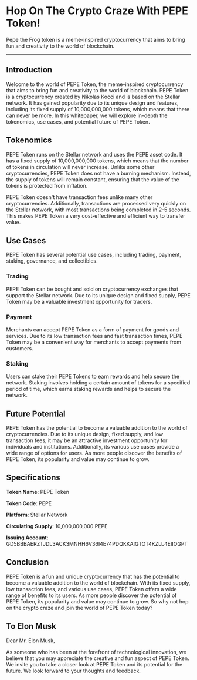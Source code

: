 # Hop On The Crypto Craze With PEPE Token!

Pepe the Frog token is a meme-inspired cryptocurrency that aims to bring fun and creativity to the world of blockchain.

--------------------------
## Introduction

Welcome to the world of PEPE Token, the meme-inspired cryptocurrency that aims to bring fun and creativity to the world of blockchain. PEPE Token is a cryptocurrency created by Nikolas Kocci and is based on the Stellar network. It has gained popularity due to its unique design and features, including its fixed supply of 10,000,000,000 tokens, which means that there can never be more. In this whitepaper, we will explore in-depth the tokenomics, use cases, and potential future of PEPE Token.

## Tokenomics

PEPE Token runs on the Stellar network and uses the PEPE asset code. It has a fixed supply of 10,000,000,000 tokens, which means that the number of tokens in circulation will never increase. Unlike some other cryptocurrencies, PEPE Token does not have a burning mechanism. Instead, the supply of tokens will remain constant, ensuring that the value of the tokens is protected from inflation.

PEPE Token doesn't have transaction fees unlike many other cryptocurrencies. Additionally, transactions are processed very quickly on the Stellar network, with most transactions being completed in 2-5 seconds. This makes PEPE Token a very cost-effective and efficient way to transfer value.

## Use Cases

PEPE Token has several potential use cases, including trading, payment, staking, governance, and collectibles.

### Trading
PEPE Token can be bought and sold on cryptocurrency exchanges that support the Stellar network. Due to its unique design and fixed supply, PEPE Token may be a valuable investment opportunity for traders.

### Payment
Merchants can accept PEPE Token as a form of payment for goods and services. Due to its low transaction fees and fast transaction times, PEPE Token may be a convenient way for merchants to accept payments from customers.

### Staking
Users can stake their PEPE Tokens to earn rewards and help secure the network. Staking involves holding a certain amount of tokens for a specified period of time, which earns staking rewards and helps to secure the network.

## Future Potential

PEPE Token has the potential to become a valuable addition to the world of cryptocurrencies. Due to its unique design, fixed supply, and low transaction fees, it may be an attractive investment opportunity for individuals and institutions. Additionally, its various use cases provide a wide range of options for users. As more people discover the benefits of PEPE Token, its popularity and value may continue to grow.

## Specifications

**Token Name**: PEPE Token

**Token Code**: PEPE

**Platform**: Stellar Network

**Circulating Supply**: 10,000,000,000 PEPE

**Issuing Account**: GD5BBBAERZTJDL3ACK3MNHH6V36I4E74PDQKKAIGTOT4KZLL4EIIOGPT

## Conclusion
PEPE Token is a fun and unique cryptocurrency that has the potential to become a valuable addition to the world of blockchain. With its fixed supply, low transaction fees, and various use cases, PEPE Token offers a wide range of benefits to its users. As more people discover the potential of PEPE Token, its popularity and value may continue to grow. So why not hop on the crypto craze and join the world of PEPE Token today?

## To Elon Musk
Dear Mr. Elon Musk,

As someone who has been at the forefront of technological innovation, we believe that you may appreciate the creative and fun aspect of PEPE Token. We invite you to take a closer look at PEPE Token and its potential for the future. We look forward to your thoughts and feedback.